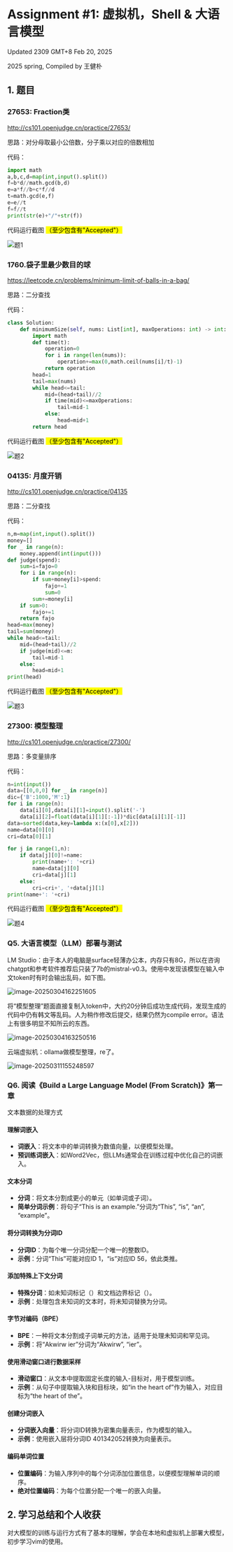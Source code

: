 # Assignment #1: 虚拟机，Shell & 大语言模型

Updated 2309 GMT+8 Feb 20, 2025

2025 spring, Compiled by 王健朴

## 1. 题目

### 27653: Fraction类

http://cs101.openjudge.cn/practice/27653/



思路：对分母取最小公倍数，分子乘以对应的倍数相加



代码：

```python
import math
a,b,c,d=map(int,input().split())
f=b*d//math.gcd(b,d)
e=a*f//b+c*f//d
t=math.gcd(e,f)
e=e//t
f=f//t
print(str(e)+"/"+str(f))
```



代码运行截图 <mark>（至少包含有"Accepted"）</mark>

![题1](https://raw.githubusercontent.com/Torrential-WJP/Image-Host/main/img/20250304154935305.png)



### 1760.袋子里最少数目的球

 https://leetcode.cn/problems/minimum-limit-of-balls-in-a-bag/




思路：二分查找



代码：

```python
class Solution:
    def minimumSize(self, nums: List[int], maxOperations: int) -> int:
        import math
        def time(t):
            operation=0
            for i in range(len(nums)):
                operation+=max(0,math.ceil(nums[i]/t)-1)
            return operation
        head=1
        tail=max(nums)
        while head<=tail:
            mid=(head+tail)//2
            if time(mid)<=maxOperations:
                tail=mid-1
            else:
                head=mid+1
        return head
```



代码运行截图 <mark>（至少包含有"Accepted"）</mark>

![题2](https://raw.githubusercontent.com/Torrential-WJP/Image-Host/main/img/20250304155229366.png)



### 04135: 月度开销

http://cs101.openjudge.cn/practice/04135



思路：二分查找



代码：

```python
n,m=map(int,input().split())
money=[]
for _ in range(n):
    money.append(int(input()))
def judge(spend):
    sum=i=fajo=0
    for i in range(n):
        if sum+money[i]>spend:
            fajo+=1
            sum=0
        sum+=money[i]
    if sum>0:
        fajo+=1
    return fajo
head=max(money)
tail=sum(money)
while head<=tail:
    mid=(head+tail)//2
    if judge(mid)<=m:
        tail=mid-1
    else:
        head=mid+1
print(head)
```



代码运行截图 <mark>（至少包含有"Accepted"）</mark>

![题3](https://raw.githubusercontent.com/Torrential-WJP/Image-Host/main/img/20250304155356339.png)



### 27300: 模型整理

http://cs101.openjudge.cn/practice/27300/



思路：多变量排序



代码：

```python
n=int(input())
data=[[0,0,0] for _ in range(n)]
dic={'B':1000,'M':1}
for i in range(n):
    data[i][0],data[i][1]=input().split('-')
    data[i][2]=float(data[i][1][:-1])*dic[data[i][1][-1]]
data=sorted(data,key=lambda x:(x[0],x[2]))
name=data[0][0]
cri=data[0][1]

for j in range(1,n):
    if data[j][0]!=name:
        print(name+': '+cri)
        name=data[j][0]
        cri=data[j][1]
    else:
        cri=cri+', '+data[j][1]
print(name+': '+cri)
```



代码运行截图 <mark>（至少包含有"Accepted"）</mark>

![题4](https://raw.githubusercontent.com/Torrential-WJP/Image-Host/main/img/20250304155507998.png)



### Q5. 大语言模型（LLM）部署与测试

LM Studio：由于本人的电脑是surface轻薄办公本，内存只有8G，所以在咨询chatgpt和参考软件推荐后只装了7b的mistral-v0.3。使用中发现该模型在输入中文token时有时会输出乱码，如下图。

![image-20250304162251605](https://raw.githubusercontent.com/Torrential-WJP/Image-Host/main/img/20250304162253712.png)

将“模型整理”题面直接复制入token中，大约20分钟后成功生成代码，发现生成的代码中仍有韩文等乱码。人为稍作修改后提交，结果仍然为compile error。语法上有很多明显不知所云的东西。

![image-20250304163250516](https://raw.githubusercontent.com/Torrential-WJP/Image-Host/main/img/20250304163251092.png)

云端虚拟机：ollama做模型整理，re了。

![image-20250311155248597](https://raw.githubusercontent.com/Torrential-WJP/Image-Host/main/img/20250311155255919.png)

### Q6. 阅读《Build a Large Language Model (From Scratch)》第一章

文本数据的处理方式

#### 理解词嵌入

- ‌**词嵌入**‌：将文本中的单词转换为数值向量，以便模型处理。
- ‌**预训练词嵌入**‌：如Word2Vec，但LLMs通常会在训练过程中优化自己的词嵌入。

#### 文本分词

- ‌**分词**‌：将文本分割成更小的单元（如单词或子词）。
- ‌**简单分词示例**‌：将句子“This is an example.”分词为“This”, “is”, “an”, “example”。

#### 将分词转换为分词ID

- ‌**分词ID**‌：为每个唯一分词分配一个唯一的整数ID。
- ‌**示例**‌：分词“This”可能对应ID 1，“is”对应ID 56，依此类推。

#### 添加特殊上下文分词

- ‌**特殊分词**‌：如未知词标记（<UNK>）和文档边界标记（<EOS>）。
- ‌**示例**‌：处理包含未知词的文本时，将未知词替换为<UNK>分词。

#### 字节对编码（BPE）

- ‌**BPE**‌：一种将文本分割成子词单元的方法，适用于处理未知词和罕见词。
- ‌**示例**‌：将“Akwirw ier”分词为“Akwirw”, “ier”。

#### 使用滑动窗口进行数据采样

- ‌**滑动窗口**‌：从文本中提取固定长度的输入-目标对，用于模型训练。
- ‌**示例**‌：从句子中提取输入块和目标块，如“in the heart of”作为输入，对应目标为“the heart of the”。

#### 创建分词嵌入

- ‌**分词嵌入向量**‌：将分词ID转换为密集向量表示，作为模型的输入。
- ‌**示例**‌：使用嵌入层将分词ID 401342052转换为向量表示。

#### 编码单词位置

- ‌**位置编码**‌：为输入序列中的每个分词添加位置信息，以便模型理解单词的顺序。
- ‌**绝对位置编码**‌：为每个位置分配一个唯一的嵌入向量。





## 2. 学习总结和个人收获

对大模型的训练与运行方式有了基本的理解，学会在本地和虚拟机上部署大模型，初步学习vim的使用。





